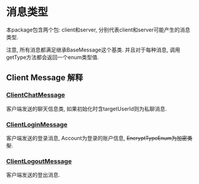 # 消息类型

本package包含两个包: client和server, 分别代表client和server可能产生的消息类型.

注意, 所有消息都满足继承BaseMessage这个基类. 并且对于每种消息, 调用getType方法都会返回一个enum类型值.

## Client Message 解释

### <a href="./client/ClientChatMessage.java">ClientChatMessage</a>

客户端发送的聊天信息类, 如果初始化时含targetUserId则为私聊消息.

### <a href="./client/ClientLoginMessage.java">ClientLoginMessage</a>

客户端发送的登录消息, Account为登录的账户信息, <del>EncryptTypeEnum为加密类型</del>.

### <a href="./client/ClientLogoutMessage.java">ClientLogoutMessage</a>

客户端发送的登出消息.

